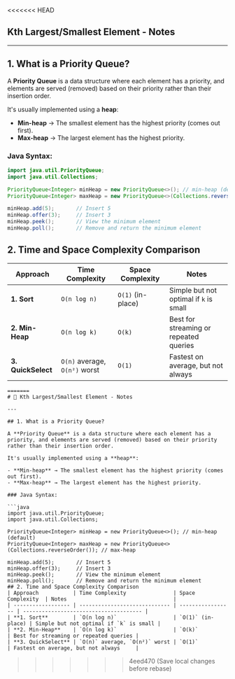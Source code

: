 <<<<<<< HEAD
##  Kth Largest/Smallest Element - Notes

---

## 1. What is a Priority Queue?

A **Priority Queue** is a data structure where each element has a priority, and elements are served (removed) based on their priority rather than their insertion order.

It's usually implemented using a **heap**:

- **Min-heap** → The smallest element has the highest priority (comes out first).
- **Max-heap** → The largest element has the highest priority.

### Java Syntax:

```java
import java.util.PriorityQueue;
import java.util.Collections;

PriorityQueue<Integer> minHeap = new PriorityQueue<>(); // min-heap (default)
PriorityQueue<Integer> maxHeap = new PriorityQueue<>(Collections.reverseOrder()); // max-heap

minHeap.add(5);       // Insert 5
minHeap.offer(3);     // Insert 3
minHeap.peek();       // View the minimum element
minHeap.poll();       // Remove and return the minimum element
```

## 2. Time and Space Complexity Comparison
| Approach           | Time Complexity               | Space Complexity  | Notes                                  |
| ------------------ | ----------------------------- | ----------------- | -------------------------------------- |
| **1. Sort**        | `O(n log n)`                  | `O(1)` (in-place) | Simple but not optimal if `k` is small |
| **2. Min-Heap**    | `O(n log k)`                  | `O(k)`            | Best for streaming or repeated queries |
| **3. QuickSelect** | `O(n)` average, `O(n²)` worst | `O(1)`            | Fastest on average, but not always     |
```
=======
# 📌 Kth Largest/Smallest Element - Notes

---

## 1. What is a Priority Queue?

A **Priority Queue** is a data structure where each element has a priority, and elements are served (removed) based on their priority rather than their insertion order.

It's usually implemented using a **heap**:

- **Min-heap** → The smallest element has the highest priority (comes out first).
- **Max-heap** → The largest element has the highest priority.

### Java Syntax:

```java
import java.util.PriorityQueue;
import java.util.Collections;

PriorityQueue<Integer> minHeap = new PriorityQueue<>(); // min-heap (default)
PriorityQueue<Integer> maxHeap = new PriorityQueue<>(Collections.reverseOrder()); // max-heap

minHeap.add(5);       // Insert 5
minHeap.offer(3);     // Insert 3
minHeap.peek();       // View the minimum element
minHeap.poll();       // Remove and return the minimum element
## 2. Time and Space Complexity Comparison
| Approach           | Time Complexity               | Space Complexity  | Notes                                  |
| ------------------ | ----------------------------- | ----------------- | -------------------------------------- |
| **1. Sort**        | `O(n log n)`                  | `O(1)` (in-place) | Simple but not optimal if `k` is small |
| **2. Min-Heap**    | `O(n log k)`                  | `O(k)`            | Best for streaming or repeated queries |
| **3. QuickSelect** | `O(n)` average, `O(n²)` worst | `O(1)`            | Fastest on average, but not always     |
```
>>>>>>> 4eed470 (Save local changes before rebase)
